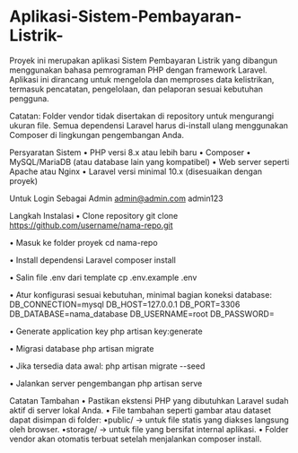 # Aplikasi-Sistem-Pembayaran-Listrik-
Proyek ini merupakan aplikasi Sistem Pembayaran Listrik yang dibangun menggunakan bahasa pemrograman PHP dengan framework Laravel.
Aplikasi ini dirancang untuk mengelola dan memproses data kelistrikan, termasuk pencatatan, pengelolaan, dan pelaporan sesuai kebutuhan pengguna.

Catatan: Folder vendor tidak disertakan di repository untuk mengurangi ukuran file. Semua dependensi Laravel harus di-install ulang menggunakan Composer di lingkungan pengembangan Anda.

Persyaratan Sistem
• PHP versi 8.x atau lebih baru
• Composer
• MySQL/MariaDB (atau database lain yang kompatibel)
• Web server seperti Apache atau Nginx
• Laravel versi minimal 10.x (disesuaikan dengan proyek)

Untuk Login Sebagai Admin
admin@admin.com
admin123

Langkah Instalasi
• Clone repository
git clone https://github.com/username/nama-repo.git

• Masuk ke folder proyek
cd nama-repo

• Install dependensi Laravel
composer install

• Salin file .env dari template
cp .env.example .env

• Atur konfigurasi sesuai kebutuhan, minimal bagian koneksi database:
DB_CONNECTION=mysql
DB_HOST=127.0.0.1
DB_PORT=3306
DB_DATABASE=nama_database
DB_USERNAME=root
DB_PASSWORD=

• Generate application key
php artisan key:generate

• Migrasi database
php artisan migrate

• Jika tersedia data awal:
php artisan migrate --seed

• Jalankan server pengembangan
php artisan serve

Catatan Tambahan
• Pastikan ekstensi PHP yang dibutuhkan Laravel sudah aktif di server lokal Anda.
• File tambahan seperti gambar atau dataset dapat disimpan di folder:
    •public/ → untuk file statis yang diakses langsung oleh browser.
    •storage/ → untuk file yang bersifat internal aplikasi.
• Folder vendor akan otomatis terbuat setelah menjalankan composer install.
